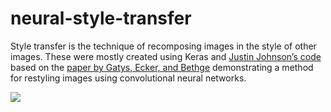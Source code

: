 # neural-style-transfer

<p>Style transfer is the technique of recomposing images in the style of other images. These were mostly created using Keras and 
<a href="https://github.com/jcjohnson/neural-style">Justin Johnson’s code</a> based on the <a href="https://arxiv.org/abs/1508.06576">paper by Gatys, Ecker, and Bethge</a> demonstrating a method for restyling images using convolutional neural networks. 



<a href="https://github.com/arunavkonwar/neural-style-transfer/blob/master/neural-style-transfer.jpg" rel="lightbox[ws]" data-title="Influencers conference, Barcelona, Oct 2016"><img src="https://github.com/arunavkonwar/neural-style-transfer/blob/master/neural-style-transfer.jpg" />
